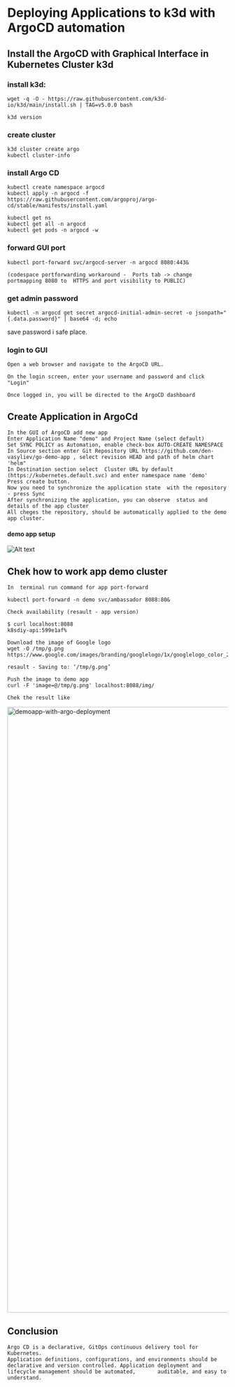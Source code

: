 # Deploying Applications to k3d with ArgoCD automation

## Install the ArgoCD with Graphical Interface in Kubernetes Cluster k3d

### install k3d:
    
    wget -q -O - https://raw.githubusercontent.com/k3d-io/k3d/main/install.sh | TAG=v5.0.0 bash

    k3d version

### create cluster 

    k3d cluster create argo
    kubectl cluster-info

### install Argo CD

    kubectl create namespace argocd
    kubectl apply -n argocd -f https://raw.githubusercontent.com/argoproj/argo-cd/stable/manifests/install.yaml

    kubectl get ns
    kubectl get all -n argocd
    kubectl get pods -n argocd -w

### forward GUI port

    kubectl port-forward svc/argocd-server -n argocd 8080:443&

    (codespace portforwarding workaround -  Ports tab -> change portmapping 8080 to  HTTPS and port visibility to PUBLIC)

### get admin password 

    kubectl -n argocd get secret argocd-initial-admin-secret -o jsonpath="{.data.password}" | base64 -d; echo 
   
  save password i safe place. 

### login to GUI

    Open a web browser and navigate to the ArgoCD URL.

    On the login screen, enter your username and password and click "Login"

    Once logged in, you will be directed to the ArgoCD dashboard
    
## Create Application in ArgoCd

    In the GUI of ArgoCD add new app  
    Enter Application Name "demo" and Project Name (select default)
    Set SYNC POLICY as Automation, enable check-box AUTO-CREATE NAMESPACE
    In Source section enter Git Repository URL https://github.com/den-vasyliev/go-demo-app , select revision HEAD and path of helm chart 'helm" 
    In Destination section select  Cluster URL by default (https://kubernetes.default.svc) and enter namespace name 'demo'
    Press create button.
    Now you need to synchronize the application state  with the repository - press Sync
    After synchronizing the application, you can observe  status and details of the app cluster
    All cheges the repository, should be automatically applied to the demo app cluster. 

#### demo app setup
![Alt text](argo-demo-sync.gif)


## Chek how to work app demo cluster
    In  terminal run command for app port-forward

    kubectl port-forward -n demo svc/ambassador 8088:80&

    Сheck availability (resault - app version)

    $ curl localhost:8088
    k8sdiy-api:599e1af%

    Download the image of Google logo 
    wget -O /tmp/g.png https://www.google.com/images/branding/googlelogo/1x/googlelogo_color_272x92dp.png 

    resault - Saving to: ‘/tmp/g.png’

    Push the image to demo app
    curl -F 'image=@/tmp/g.png' localhost:8088/img/

    Chek the result like
 <img width="1385" alt="demoapp-with-argo-deployment" src="https://github.com/smatvyeyev/asciiartify/assets/30805877/664d4ece-603b-4e86-b539-fecdbf92ad2b">

## Conclusion
    Argo CD is a declarative, GitOps continuous delivery tool for Kubernetes.
    Application definitions, configurations, and environments should be declarative and version controlled. Application deployment and lifecycle management should be automated,       auditable, and easy to understand.
